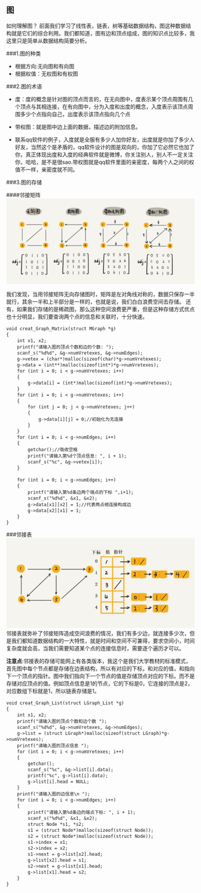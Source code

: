 ## 图

如何理解图？
前面我们学习了线性表，链表，树等基础数据结构，图这种数据结构就是它们的综合利用。我们都知道，图有边和顶点组成，图的知识点比较多，我这里只是简单从数据结构简要分析。

###1.图的种类

+ 根据方向:无向图和有向图
+ 根据权值：无权图和有权图

###2.图的术语

+ 度：度的概念是针对图的顶点而言的，在无向图中，度表示某个顶点周围有几个顶点与其相连接，在有向图中，分为入度和出度的概念，入度表示该顶点周围多少个点指向自己，出度表示该顶点指向几个点

+ 带权图：就是图中边上面的数据，描述边的附加信息。

+ 联系qq软件的例子，入度就是全服有多少人加你好友，出度就是你加了多少人好友，当然这个是矛盾的，qq软件设计的图是双向的，你加了它必然它也加了你，真正体现出度和入度的经典软件就是微博，你关注别人，别人不一定关注你，哈哈，是不是很sao.带权图就是qq软件里面的亲密度，每两个人之间的权值不一样，亲密度就不同。

###3.图的存储

####邻接矩阵
![](image/graph1.jpg)

我们发现，当用邻接矩阵无向存储图时，矩阵是左对角线对称的，数据只保存一半就行，其余一半和上半部分是一样的，也就是说，我们白白浪费空间去存储。
还有，如果我们存储的是稀疏图，那么这种空间浪费更严重，但是这种存储方式优点也十分明显，我们要查询两个点的信息和关联时，十分快速。

	void creat_Graph_Matrix(struct MGraph *g)
	{
		int x1, x2;
		printf("请输入图的顶点个数和边的个数: ");
		scanf_s("%d%d", &g->numVretexes, &g->numEdges);
		g->vetex = (char*)malloc(sizeof(char)*g->numVretexes);
		g->data = (int**)malloc(sizeof(int*)*g->numVretexes);
		for (int i = 0; i < g->numVretexes; i++)
		{
			g->data[i] = (int*)malloc(sizeof(int)*g->numVretexes);
		}
		for (int i = 0; i < g->numVretexes; i++)
		{
			for (int j = 0; j < g->numVretexes; j++)
			{
				g->data[i][j] = 0;//初始化为无连接
			}
		}
		for (int i = 0; i < g->numEdges; i++)
		{
			getchar();//吸收空格
			printf("请输入第%d个顶点信息: ", i + 1);
			scanf_s("%c", &g->vetex[i]);
		}
		
		for (int i = 0; i < g->numEdges; i++)
		{
			printf("请输入第%d条边两个端点的下标 ",i+1);
			scanf_s("%d%d", &x1, &x2);
			g->data[x1][x2] = 1;//代表两点相连接构成边
			g->data[x2][x1] = 1;
		}
	}

###邻接表
![](image/graph2.jpg)
邻接表就弥补了邻接矩阵造成空间浪费的情况，我们有多少边，就连接多少次，但是我们都知道数据结构的一大特性，就是时间和空间不可兼得，要求空间小，时间复杂度就会高，当我们需要知道某个点的连接信息时，需要逐个遍历才可以。

**注意点**:邻接表的存储可能网上有各类版本，我这个是我们大学教材的标准模式，首先图中每个节点都是存储在边表结构，所以有对应的下标，和对应的值，和指向下一个顶点的指针。图中我们指向下一个节点的值是存储顶点对应的下标。而不是存储对应顶点的值。例如顶点信息是1的节点，它的下标是0，它连接的顶点是2，对应数组下标就是1，所以链表存储是1。


	void creat_Graph_List(struct LGraph_List *g)
	{
		int x1, x2;
		printf("请输入图的顶点个数和边个数 ");
		scanf_s("%d%d", &g->numVretexes, &g->numEdges);
		g->list = (struct LGraph*)malloc(sizeof(struct LGraph)*g->numVretexes);
		printf("请输入图的顶点信息 ");
		for (int i = 0; i < g->numVretexes; i++)
		{
			getchar();
			scanf_s("%c", &g->list[i].data);
			printf("%c", g->list[i].data);
			g->list[i].head = NULL;
		}
		printf("请输入图的边信息\n ");
		for (int i = 0; i < g->numEdges; i++)
		{
			printf("请输入第%d条边的端点下标: ", i + 1);
			scanf_s("%d%d", &x1, &x2);
			struct Node *s1, *s2;
			s1 = (struct Node*)malloc(sizeof(struct Node));
			s2 = (struct Node*)malloc(sizeof(struct Node));
			s1->index = x1;
			s2->index = x2;
			s1->next = g->list[x2].head;
			g->list[x2].head = s1;
			s2->next = g->list[x1].head;
			g->list[x1].head = s2;
		}
	}


